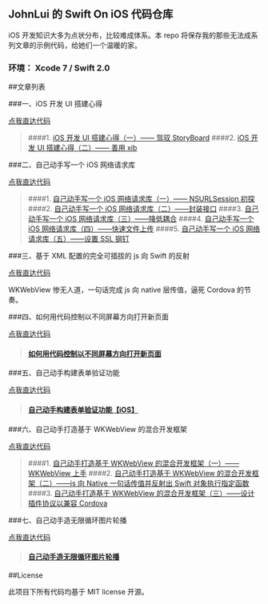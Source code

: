 JohnLui 的 Swift On iOS 代码仓库
--

iOS 开发知识大多为点状分布，比较难成体系。本 repo 将保存我的那些无法成系列文章的示例代码，给她们一个温暖的家。

### 环境： Xcode 7 / Swift 2.0

##文章列表

###一、iOS 开发 UI 搭建心得

[点我直达代码](https://github.com/johnlui/Swift-On-iOS/blob/master/DifferentWaysToBuildTheUserInterface/DifferentWaysToBuildTheUserInterface)

> ####1. [iOS 开发 UI 搭建心得（一）—— 驾驭 StoryBoard](http://lvwenhan.com/ios/452.html)
> ####2. [iOS 开发 UI 搭建心得（二）—— 善用 xib](http://lvwenhan.com/ios/453.html)

###二、自己动手写一个 iOS 网络请求库

[点我直达代码](https://github.com/johnlui/Swift-On-iOS/blob/master/BuildYourHTTPRequestLibrary/BuildYourHTTPRequestLibrary)

> ####1. [自己动手写一个 iOS 网络请求库（一）—— NSURLSession 初探](http://lvwenhan.com/ios/454.html)
> ####2. [自己动手写一个 iOS 网络请求库（二）——封装接口](http://lvwenhan.com/ios/455.html)
> ####3. [自己动手写一个 iOS 网络请求库（三）——降低耦合](http://lvwenhan.com/ios/456.html)
> ####4. [自己动手写一个 iOS 网络请求库（四）——快速文件上传](http://lvwenhan.com/ios/457.html)
> ####5. [自己动手写一个 iOS 网络请求库（五）——设置 SSL 钢钉](http://lvwenhan.com/ios/464.html)

###三、基于 XML 配置的完全可插拔的 js 向 Swift 的反射

[点我直达代码](https://github.com/johnlui/Swift-On-iOS/blob/master/TestReflection/TestReflection)

WKWebView 惨无人道，一句话完成 js 向 native 层传值，逼死 Cordova 的节奏。

###四、如何用代码控制以不同屏幕方向打开新页面

[点我直达代码](https://github.com/johnlui/Swift-On-iOS/tree/master/ControlOrientation/ControlOrientation)

> #### [如何用代码控制以不同屏幕方向打开新页面](http://lvwenhan.com/ios/458.html)


###五、自己动手构建表单验证功能

[点我直达代码](https://github.com/johnlui/Swift-On-iOS/tree/master/EasyFormValidator/EasyFormValidator)

> #### [自己动手构建表单验证功能【iOS】](http://lvwenhan.com/ios/459.html)


###六、自己动手打造基于 WKWebView 的混合开发框架

[点我直达代码](https://github.com/johnlui/Swift-On-iOS/tree/master/BuildYourOwnHybridDevelopmentFramework/BuildYourOwnHybridDevelopmentFramework)

> ####1. [自己动手打造基于 WKWebView 的混合开发框架（一）——WKWebView 上手](http://lvwenhan.com/ios/460.html)
> ####2. [自己动手打造基于 WKWebView 的混合开发框架（二）——js 向 Native 一句话传值并反射出 Swift 对象执行指定函数](http://lvwenhan.com/ios/461.html)
> ####3. [自己动手打造基于 WKWebView 的混合开发框架（三）——设计插件协议以兼容 Cordova](http://lvwenhan.com/ios/462.html)



###七、自己动手造无限循环图片轮播

[点我直达代码](https://github.com/johnlui/Swift-On-iOS/tree/master/InfiniteCarouselScrollView/InfiniteCarouselScrollView)

> #### [自己动手造无限循环图片轮播](https://autolayout.club/2015/10/29/%E8%87%AA%E5%B7%B1%E5%8A%A8%E6%89%8B%E9%80%A0%E6%97%A0%E9%99%90%E5%BE%AA%E7%8E%AF%E5%9B%BE%E7%89%87%E8%BD%AE%E6%92%AD/)


##License

此项目下所有代码均基于 MIT license 开源。

